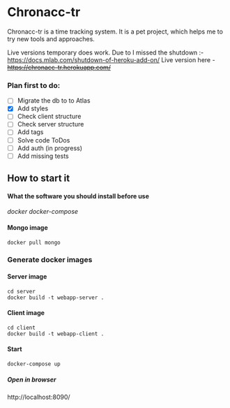 # Chronacc-tr

Chronacc-tr is a time tracking system. It is a pet project, which helps me to try new tools and approaches.

Live versions temporary does work.
Due to I missed the shutdown  :-\
https://docs.mlab.com/shutdown-of-heroku-add-on/
Live version here - ~~https://chronacc-tr.herokuapp.com/~~

### Plan first to do:

- [ ] Migrate the db to to Atlas
- [x] Add styles
- [ ] Check client structure
- [ ] Check server structure
- [ ] Add tags
- [ ] Solve code ToDos
- [ ] Add auth (in progress)
- [ ] Add missing tests

## How to start it

#### What the software you should install before use

_docker docker-compose_


#### Mongo image
```
docker pull mongo
```

### Generate docker images

#### Server image
```
cd server
docker build -t webapp-server .
```

#### Client image
```
cd client
docker build -t webapp-client .
```

#### Start
```
docker-compose up
```

##### Open in browser
http://localhost:8090/

